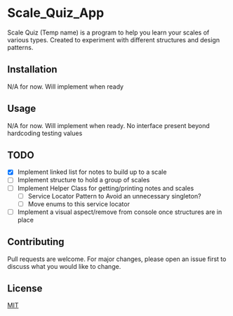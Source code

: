 # Scale_Quiz_App
Scale Quiz (Temp name) is a program to help you learn your scales of various types.
Created to experiment with different structures and design patterns.

## Installation
N/A for now. Will implement when ready

## Usage
N/A for now. Will implement when ready. No interface present beyond hardcoding testing values

## TODO
- [x] Implement linked list for notes to build up to a scale
- [ ] Implement structure to hold a group of scales
- [ ] Implement Helper Class for getting/printing notes and scales
    - [ ] Service Locator Pattern to Avoid an unnecessary singleton?
    - [ ] Move enums to this service locator
- [ ] Implement a visual aspect/remove from console once structures are in place

## Contributing
Pull requests are welcome. For major changes, please open an issue first to discuss what you would like to change.

## License
[MIT](https://choosealicense.com/licenses/mit/)